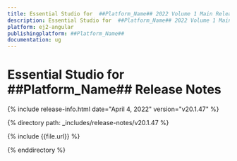 ```yaml
---
title: Essential Studio for  ##Platform_Name## 2022 Volume 1 Main Release Release Notes  
description: Essential Studio for  ##Platform_Name## 2022 Volume 1 Main Release Release Notes  
platform: ej2-angular
publishingplatform: ##Platform_Name##
documentation: ug
---
```


# Essential Studio for  ##Platform_Name##   Release Notes  

{% include release-info.html date="April 4, 2022"  version="v20.1.47" %} 

{% directory path: _includes/release-notes/v20.1.47 %}

{% include {{file.url}} %}

{% enddirectory %}
